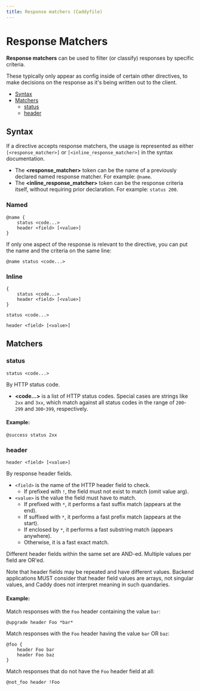 ```yaml
---
title: Response matchers (Caddyfile)
---
```


<script>
window.$(function() {
	// Response matchers
	window.$('pre.chroma .nd:contains("@")')
		.map(function(k, item) {
			let text = item.innerText.replace(/</g,'&lt;').replace(/>/g,'&gt;');
			let url = '#' + item.innerText.replace(/_/g, "-");
			window.$(item).addClass('nd').removeClass('k')
			window.$(item).html(`<a href="#syntax" style="color: inherit;">${text}</a>`);
		});
	window.$('pre.chroma .k:contains("status")')
		.html('<a href="#status" style="color: inherit;">status</a>');
	window.$('pre.chroma .k:contains("header")')
		.html('<a href="#header" style="color: inherit;">header</a>');

	// We'll add links to all the subdirectives if a matching anchor tag is found on the page.
	addLinksToSubdirectives();
});
</script>

# Response Matchers

**Response matchers** can be used to filter (or classify) responses by specific criteria.

These typically only appear as config inside of certain other directives, to make decisions on the response as it's being written out to the client.

- [Syntax](#syntax)
- [Matchers](#matchers)
	- [status](#status)
	- [header](#header)

## Syntax

If a directive accepts response matchers, the usage is represented as either `[<response_matcher>]` or `[<inline_response_matcher>]` in the syntax documentation.

- The **<response_matcher>** token can be the name of a previously declared named response matcher. For example: `@name`.
- The **<inline_response_matcher>** token can be the response criteria itself, without requiring prior declaration. For example: `status 200`.

### Named

```caddy-d
@name {
	status <code...>
	header <field> [<value>]
}
```
If only one aspect of the response is relevant to the directive, you can put the name and the criteria on the same line:

```caddy-d
@name status <code...>
```

### Inline

```caddy-d
{
	status <code...>
	header <field> [<value>]
}
```
```caddy-d
status <code...>
```
```caddy-d
header <field> [<value>]
```

## Matchers

### status

```caddy-d
status <code...>
```

By HTTP status code.

- **&lt;code...&gt;** is a list of HTTP status codes. Special cases are strings like `2xx` and `3xx`, which match against all status codes in the range of `200`-`299` and `300`-`399`, respectively.

#### Example:

```caddy-d
@success status 2xx
```



### header

```caddy-d
header <field> [<value>]
```

By response header fields.

- `<field>` is the name of the HTTP header field to check.
	- If prefixed with `!`, the field must not exist to match (omit value arg).
- `<value>` is the value the field must have to match.
	- If prefixed with `*`, it performs a fast suffix match (appears at the end).
	- If suffixed with `*`, it performs a fast prefix match (appears at the start).
	- If enclosed by `*`, it performs a fast substring match (appears anywhere).
	- Otherwise, it is a fast exact match.

Different header fields within the same set are AND-ed. Multiple values per field are OR'ed.

Note that header fields may be repeated and have different values. Backend applications MUST consider that header field values are arrays, not singular values, and Caddy does not interpret meaning in such quandaries.

#### Example:

Match responses with the `Foo` header containing the value `bar`:

```caddy-d
@upgrade header Foo *bar*
```

Match responses with the `Foo` header having the value `bar` OR `baz`:

```caddy-d
@foo {
	header Foo bar
	header Foo baz
}
```

Match responses that do not have the `Foo` header field at all:

```caddy-d
@not_foo header !Foo
```
